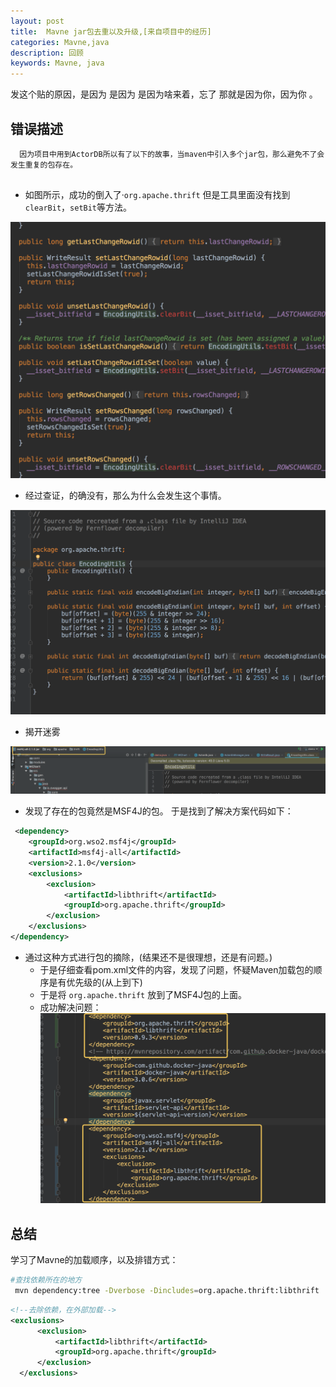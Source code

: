 ```yaml
---
layout: post
title:  Mavne jar包去重以及升级,[来自项目中的经历]
categories: Mavne,java
description: 回顾
keywords: Mavne, java
---
```



发这个贴的原因，是因为 是因为 是因为啥来着，忘了 那就是因为你，因为你 。


## 错误描述

```text
  因为项目中用到ActorDB所以有了以下的故事，当maven中引入多个jar包，那么避免不了会发生重复的包存在。
 
```
* 如图所示，成功的倒入了·`org.apache.thrift`
  但是工具里面没有找到 `clearBit`，`setBit`等方法。

![](/static/blog/QQ20170708-002142@2x.png)


* 经过查证，的确没有，那么为什么会发生这个事情。

 ![](/static/blog/error.png)
 
 
* 揭开迷雾
    
 ![](/static/blog/success-geterror.png)
 
 * 发现了存在的包竟然是MSF4J的包。
   于是找到了解决方案代码如下：
   
  ```xml
   <dependency>
      <groupId>org.wso2.msf4j</groupId>
      <artifactId>msf4j-all</artifactId>
      <version>2.1.0</version>
      <exclusions>
          <exclusion>
              <artifactId>libthrift</artifactId>
              <groupId>org.apache.thrift</groupId>
          </exclusion>
      </exclusions>
  </dependency>
  ```
  
 * 通过这种方式进行包的摘除，(结果还不是很理想，还是有问题。)
   * 于是仔细查看pom.xml文件的内容，发现了问题，怀疑Maven加载包的顺序是有优先级的(从上到下)
   * 于是将 `org.apache.thrift` 放到了MSF4J包的上面。
   * 成功解决问题：
   ![](/static/blog/th3.png)
   
## 总结
   学习了Mavne的加载顺序，以及排错方式：
```bash
#查找依赖所在的地方
 mvn dependency:tree -Dverbose -Dincludes=org.apache.thrift:libthrift
```

```xml
<!--去除依赖，在外部加载-->
<exclusions>
      <exclusion>
          <artifactId>libthrift</artifactId>
          <groupId>org.apache.thrift</groupId>
      </exclusion>
  </exclusions>
```


